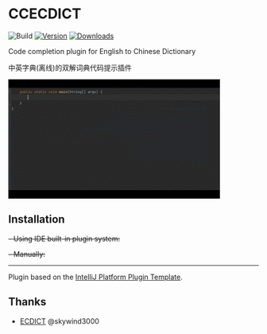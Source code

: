 # CCECDICT


![Build](https://github.com/PonKing66/dictionary-completion/workflows/Build/badge.svg)
[![Version](https://img.shields.io/jetbrains/plugin/v/PLUGIN_ID.svg)](https://plugins.jetbrains.com/plugin/PLUGIN_ID)
[![Downloads](https://img.shields.io/jetbrains/plugin/d/PLUGIN_ID.svg)](https://plugins.jetbrains.com/plugin/PLUGIN_ID)


[//]: # (## Template ToDo list)

[//]: # (- [x] Create a new [IntelliJ Platform Plugin Template][template] project.)

[//]: # (- [x] Get familiar with the [template documentation][template].)

[//]: # (- [x] Adjust the [pluginGroup]&#40;./gradle.properties&#41;, [plugin ID]&#40;./src/main/resources/META-INF/plugin.xml&#41; and [sources package]&#40;./src/main/kotlin&#41;.)

[//]: # (- [x] Adjust the plugin description in `README` &#40;see [Tips][docs:plugin-description]&#41;)

[//]: # (- [x] Review the [Legal Agreements]&#40;https://plugins.jetbrains.com/docs/marketplace/legal-agreements.html?from=IJPluginTemplate&#41;.)

[//]: # (- [X] [Publish a plugin manually]&#40;https://plugins.jetbrains.com/docs/intellij/publishing-plugin.html?from=IJPluginTemplate&#41; for the first time.)

[//]: # (- [X] Set the `PLUGIN_ID` in the above README badges.)

[//]: # (- [X] Set the [Plugin Signing]&#40;https://plugins.jetbrains.com/docs/intellij/plugin-signing.html?from=IJPluginTemplate&#41; related [secrets]&#40;https://github.com/JetBrains/intellij-platform-plugin-template#environment-variables&#41;.)

[//]: # (- [X] Set the [Deployment Token]&#40;https://plugins.jetbrains.com/docs/marketplace/plugin-upload.html?from=IJPluginTemplate&#41;.)

[//]: # (- [X] Click the <kbd>Watch</kbd> button on the top of the [IntelliJ Platform Plugin Template][template] to be notified about releases containing new features and fixes.)

<!-- Plugin description -->
Code completion plugin for English to Chinese Dictionary

中英字典(离线)的双解词典代码提示插件

<img src="example.gif"  align = "center"  width="426"  alt="images"/>
<!-- Plugin description end -->

## Installation

~~- Using IDE built-in plugin system:~~
  
[//]: # (  <kbd>Settings/Preferences</kbd> > <kbd>Plugins</kbd> > <kbd>Marketplace</kbd> > <kbd>Search for "EEECDICT"</kbd> >)

[//]: # (  <kbd>Install Plugin</kbd>)
  
~~- Manually:~~

[//]: # (  Download the [latest release]&#40;https://github.com/PonKing66/dictionary-completion/releases/latest&#41; and install it manually using)

[//]: # (  <kbd>Settings/Preferences</kbd> > <kbd>Plugins</kbd> > <kbd>⚙️</kbd> > <kbd>Install plugin from disk...</kbd>)

---
Plugin based on the [IntelliJ Platform Plugin Template][template].

[template]: https://github.com/JetBrains/intellij-platform-plugin-template
[docs:plugin-description]: https://plugins.jetbrains.com/docs/intellij/plugin-user-experience.html#plugin-description-and-presentation

## Thanks

- [ECDICT](https://github.com/skywind3000/ECDICT.git) @skywind3000